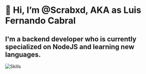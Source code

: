 # 👋 Hi, I’m @Scrabxd, AKA as Luis Fernando Cabral

## I'm a backend developer who is currently specialized on NodeJS and learning new languages.

![Skills](https://skillicons.dev/icons?i=js,ts,nodejs,express,postgresql,mysql,mongodb,go&theme=dark)
